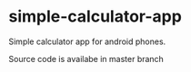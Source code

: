 # simple-calculator-app
Simple calculator app for android phones.
<p> Source code is availabe in master branch</p>
